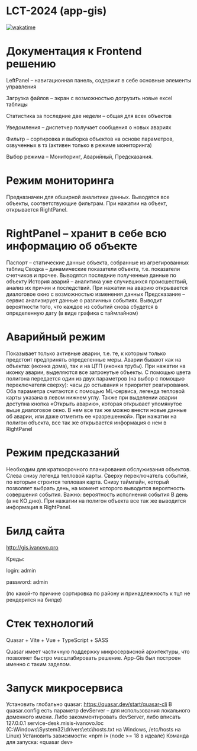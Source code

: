 # LCT-2024 (app-gis)

[![wakatime](https://wakatime.com/badge/user/f91e3133-70e3-471d-8d86-7670d93fecbf/project/90ccd0f7-9b95-4faf-a2c8-f8762e4fb947.svg)](https://wakatime.com/badge/user/f91e3133-70e3-471d-8d86-7670d93fecbf/project/90ccd0f7-9b95-4faf-a2c8-f8762e4fb947)


# Документация к Frontend решению

LeftPanel – навигационная панель, содержит в себе основные элементы управления

Загрузка файлов – экран с возможностью догрузить новые excel таблицы

Статистика за последние две недели – общая для всех объектов

Уведомления – диспетчер получает сообщения о новых авариях

Фильтр – сортировка и выборка объектов на основе параметров, озвученных в тз (активен только в режиме мониторинга)

Выбор режима – Мониторинг, Аварийный, Предсказания.



# Режим мониторинга

Предназначен для обширной аналитики данных. Выводятся все объекты, соответствующие фильтрам. При нажатии на объект, открывается RightPanel.


# RightPanel – хранит в себе всю информацию об объекте

Паспорт – статические данные объекта, собранные из агрегированных таблиц
Сводка – динамические показатели объекта, т.е. показатели счетчиков и прочее. Выводятся последние полученные данные по объекту
История аварий – аналитика уже случившихся происшествий, анализ их причин и последствий. При нажатии на аварию открывается диалоговое окно с возможностью изменения данных
Предсказание – сервис анализирует данные о различных событиях. Выводит вероятности того, что каждое из событий снова сбудется в определенную дату (в виде графика с таймлайном)


# Аварийный режим


Показывает только активные аварии, т.е. те, к которым только предстоит предпринять определенные меры. Аварии бывают как на объектах (иконка дома), так и на ЦТП (иконка трубы). При нажатии на иконку аварии, выделяются все затронутые объекты. С помощью цвета полигона передается один из двух параметров (на выбор с помощью переключателя сверху): часы до остывания и приоритет реагирования. Оба параметра считаются с помощью ML-сервиса, легенда тепловой карты указана в левом нижнем углу. Также при выделении аварии доступна кнопка «Открыть аварию», которая открывает упомянутое выше диалоговое окно. В нем все так же можно внести новые данные об аварии, или даже отметить ее «разрешенной».
При нажатии на полигон объекта, все так же открывается информация о нем в RightPanel


# Режим предсказаний

Необходим для краткосрочного планирования обслуживания объектов. Слева снизу легенда тепловой карты. Сверху переключатель событий, по которым строится тепловая карта. Снизу таймлайн, который позволяет выбрать день, на момент которого выводится вероятность совершения события. Важно: вероятность исполнения события В день (а не КО дню). При нажатии на полигон объекта все так же выводится информация в RightPanel.


# Билд сайта

http://gis.ivanovo.pro

Креды:

login: admin

password: admin

(по какой-то причине сортировка по району и принадлежность к тцп не рендерится на билде)

# Стек технологий

Quasar + Vite + Vue + TypeScript + SASS

Quasar имеет частичную поддержку микросервисной архитектуры, что позволяет быстро масштабировать решение. App-Gis был построен именно с таким заделом.


# Запуск микросервиса

Установить глобально quasar: https://quasar.dev/start/quasar-cli
В quasar.config есть параметр devServer – для использования локального доменного имени. Либо закомментировать devServer, либо вписать 127.0.0.1 service-desk.misis-ivanovo.loc (C:\Windows\System32\drivers\etc\hosts.txt на Windows, /etc/hosts на Linux)
Установить зависимости: «npm i» (node >= 18 в идеале)
Команда для запуска: «quasar dev»
